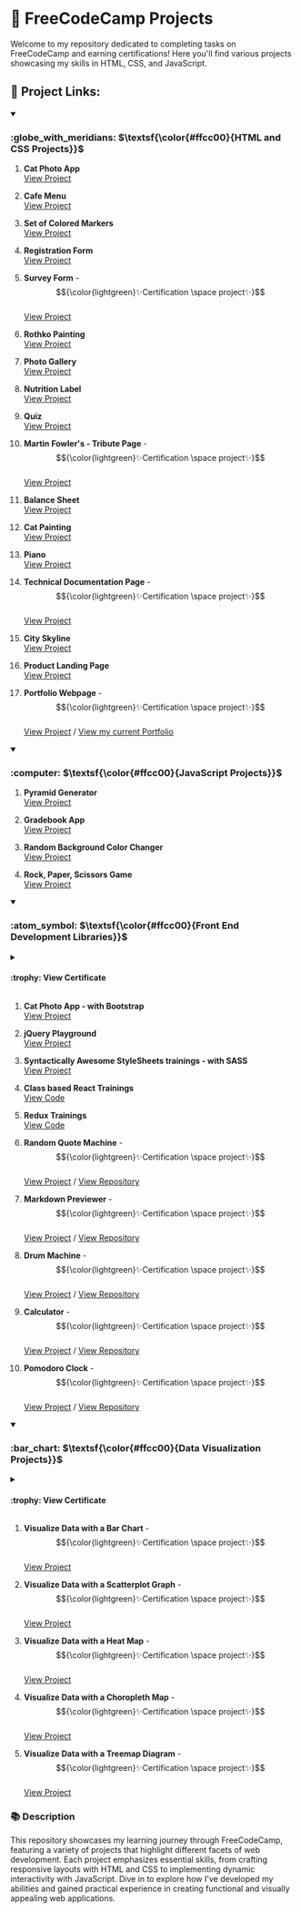 # :tada: FreeCodeCamp Projects

Welcome to my repository dedicated to completing tasks on FreeCodeCamp and earning certifications! Here you'll find various projects showcasing my skills in HTML, CSS, and JavaScript.

## :link: Project Links:


<!-- HTML & CSS -->
<details open>
<summary>
   <h3>:globe_with_meridians: $\textsf{\color{#ffcc00}{HTML and CSS Projects}}$</h3>
</summary>
   
1. **Cat Photo App** <br/>
   [View Project](https://kaningleb.github.io/FreeCodeCamp-Certification/01-Responsive-Web-Design/Part-1/01-Cat-Photo-App)

2. **Cafe Menu** <br/>
   [View Project](https://kaningleb.github.io/FreeCodeCamp-Certification/01-Responsive-Web-Design/Part-1/02-Cafe-Menu)

3. **Set of Colored Markers** <br/>
   [View Project](https://kaningleb.github.io/FreeCodeCamp-Certification/01-Responsive-Web-Design/Part-1/03-Set-of-Colored-Markers)

4. **Registration Form** <br/>
   [View Project](https://kaningleb.github.io/FreeCodeCamp-Certification/01-Responsive-Web-Design/Part-1/04-Registration-Form)

5. **Survey Form** - $${\color{lightgreen}✨Certification \space project✨}$$ <br/>
   [View Project](https://kaningleb.github.io/FreeCodeCamp-Certification/01-Responsive-Web-Design/Part-1/05-Survey-form-Certification-Project/) 

6. **Rothko Painting** <br/>
   [View Project](https://kaningleb.github.io/FreeCodeCamp-Certification/01-Responsive-Web-Design/Part-2/01-Rothko-Painting/)

7. **Photo Gallery** <br/>
   [View Project](https://kaningleb.github.io/FreeCodeCamp-Certification/01-Responsive-Web-Design/Part-2/02-Photo-Gallery/)
   
8. **Nutrition Label** <br/>
   [View Project](https://kaningleb.github.io/FreeCodeCamp-Certification/01-Responsive-Web-Design/Part-2/03-Nutrition-Label/)

9. **Quiz** <br/>
   [View Project](https://kaningleb.github.io/FreeCodeCamp-Certification/01-Responsive-Web-Design/Part-2/04-Quiz/)

10. **Martin Fowler's - Tribute Page** - $${\color{lightgreen}✨Certification \space project✨}$$ <br/>
   [View Project](https://kaningleb.github.io/FreeCodeCamp-Certification/01-Responsive-Web-Design/Part-2/05-Tribute-Page/)

11. **Balance Sheet** <br/>
   [View Project](https://kaningleb.github.io/FreeCodeCamp-Certification/01-Responsive-Web-Design/Part-3/01-Balance-Sheet/)

13. **Cat Painting** <br/>
   [View Project](https://kaningleb.github.io/FreeCodeCamp-Certification/01-Responsive-Web-Design/Part-3/02-Cat-Painting/)

14. **Piano** <br/>
   [View Project](https://kaningleb.github.io/FreeCodeCamp-Certification/01-Responsive-Web-Design/Part-3/03-Piano/)

15. **Technical Documentation Page** - $${\color{lightgreen}✨Certification \space project✨}$$ <br/>
   [View Project](https://kaningleb.github.io/FreeCodeCamp-Certification/01-Responsive-Web-Design/Part-3/04-Technical-Documentation-Page/)

16. **City Skyline** <br/>
   [View Project](https://kaningleb.github.io/FreeCodeCamp-Certification/01-Responsive-Web-Design/Part-4/01-City-Skyline/)



18. **Product Landing Page** <br/>
   [View Project](https://kaningleb.github.io/FreeCodeCamp-Certification/01-Responsive-Web-Design/Part-4/03-Product-Landing-Page/)




20. **Portfolio Webpage** - $${\color{lightgreen}✨Certification \space project✨}$$ <br/>
   [View Project](https://kaningleb.github.io/FreeCodeCamp-Certification/01-Responsive-Web-Design/Part-5/03-Portfolio-Webpage/) / [View my current Portfolio](https://super-portfolio-tau.vercel.app/#/) 



</details>


<!-- JavaScript -->
<details open>
<summary>
   <h3>:computer: $\textsf{\color{#ffcc00}{JavaScript Projects}}$</h3>
</summary>

1. **Pyramid Generator** <br/>
   [View Project](https://kaningleb.github.io/FreeCodeCamp-Certification/02-JavaScript-Algorithms-and-Data-Structures/Part-1/01-Building-a-Pyramid-Generator)

2. **Gradebook App** <br/>
   [View Project](https://kaningleb.github.io/FreeCodeCamp-Certification/02-JavaScript-Algorithms-and-Data-Structures/Part-1/02-Building-a-Gradebook-App)

4. **Random Background Color Changer** <br/>
   [View Project](https://kaningleb.github.io/FreeCodeCamp-Certification/02-JavaScript-Algorithms-and-Data-Structures/Part-1/04-Debugging-by-Building-a-Random-Background-Color-Changer)

6. **Rock, Paper, Scissors Game** <br/>
   [View Project](https://kaningleb.github.io/FreeCodeCamp-Certification/02-JavaScript-Algorithms-and-Data-Structures/Part-1/06-Building-a-Rock-Paper-Scissors-Game)
   
</details>


<!-- Front End Development Libraries -->
<details open>
<summary>
   <h3>:atom_symbol: $\textsf{\color{#ffcc00}{Front End Development Libraries}}$</h3>
</summary>

<details>
   <summary>
      <h4>:trophy: View Certificate</h3>
   </summary>
   
   ![Visualization Certificate](assets/certificates/Front-End-Development-Libraries/Front-End-Development-Libraries.png)  
   ### 📥 Download the Front End Development Libraries Certificate - [Click here to download](assets/certificates/Front-End-Development-Libraries/Front-End-Development-Libraries.pdf)
   <br/>
</details>

1. **Cat Photo App - with Bootstrap** <br/>
   [View Project](https://kaningleb.github.io/FreeCodeCamp-Certification/03-Front-End-Development-Libraries/01-Bootstrap/01-CatPhotoApp)

2. **jQuery Playground** <br/>
   [View Project](https://kaningleb.github.io/FreeCodeCamp-Certification/03-Front-End-Development-Libraries/02-jQuery/01-jQuery-Playground)

3. **Syntactically Awesome StyleSheets trainings - with SASS** <br/>
   [View Project](https://kaningleb.github.io/FreeCodeCamp-Certification/03-Front-End-Development-Libraries/03-SASS/SASS-Trainings)

4. **Class based React Trainings** <br/>
   [View Code](https://github.com/KaninGleb/FreeCodeCamp-Certification/tree/main/03-Front-End-Development-Libraries/04-Class-based-React-and-Redux/src/Class-based-React-Trainings)

5. **Redux Trainings** <br/>
   [View Code](https://github.com/KaninGleb/FreeCodeCamp-Certification/tree/main/03-Front-End-Development-Libraries/04-Class-based-React-and-Redux/src/Redux-Trainings)

6. **Random Quote Machine** - $${\color{lightgreen}✨Certification \space project✨}$$ <br/>
   [View Project](https://random-quote-machine-lovat-mu.vercel.app/) / [View Repository](https://github.com/KaninGleb/Random-Quote-Machine)

7. **Markdown Previewer** - $${\color{lightgreen}✨Certification \space project✨}$$ <br/>
   [View Project](https://markdown-previewer-ebon-tau.vercel.app/) / [View Repository](https://github.com/KaninGleb/Markdown-Previewer)

8. **Drum Machine** - $${\color{lightgreen}✨Certification \space project✨}$$ <br/>
   [View Project](https://drum-machine-flax-three.vercel.app/) / [View Repository](https://github.com/KaninGleb/Drum-Machine)

9. **Calculator** - $${\color{lightgreen}✨Certification \space project✨}$$ <br/>
   [View Project](https://calculator-on-react-five.vercel.app/) / [View Repository](https://github.com/KaninGleb/Calculator-on-React)

10. **Pomodoro Clock** - $${\color{lightgreen}✨Certification \space project✨}$$ <br/>
   [View Project](https://25-plus-5-clock-chi.vercel.app/) / [View Repository](https://github.com/KaninGleb/Pomodoro-Clock)
   
</details>


<!-- Data Visualization -->
<details open>
<summary>
   <h3>:bar_chart: $\textsf{\color{#ffcc00}{Data Visualization Projects}}$</h3>
</summary>
   
<details>
   <summary>
      <h4>:trophy: View Certificate</h3>
   </summary>
   
   ![Visualization Certificate](assets/certificates/Data-Visualization/Data-Visualization.png)  
   ### 📥 Download the Data Visualization Certificate - [Click here to download](assets/certificates/Data-Visualization/Data-Visualization.pdf)
   <br/>
</details>
   
1. **Visualize Data with a Bar Chart** - $${\color{lightgreen}✨Certification \space project✨}$$ <br/>
   [View Project](https://kaningleb.github.io/FreeCodeCamp-Certification/04-Data-Visualization-Projects/01-Visualize-Data-with-a-Bar-Chart)

2. **Visualize Data with a Scatterplot Graph** - $${\color{lightgreen}✨Certification \space project✨}$$ <br/>
   [View Project](https://kaningleb.github.io/FreeCodeCamp-Certification/04-Data-Visualization-Projects/02-Visualize-Data-with-a-Scatterplot-Graph)

3. **Visualize Data with a Heat Map** - $${\color{lightgreen}✨Certification \space project✨}$$ <br/>
   [View Project](https://kaningleb.github.io/FreeCodeCamp-Certification/04-Data-Visualization-Projects/03-Visualize-Data-with-a-Heat-Map)

4. **Visualize Data with a Choropleth Map** - $${\color{lightgreen}✨Certification \space project✨}$$ <br/>
   [View Project](https://kaningleb.github.io/FreeCodeCamp-Certification/04-Data-Visualization-Projects/04-Visualize-Data-with-a-Choropleth-Map)

5. **Visualize Data with a Treemap Diagram** - $${\color{lightgreen}✨Certification \space project✨}$$ <br/>
   [View Project](https://kaningleb.github.io/FreeCodeCamp-Certification/04-Data-Visualization-Projects/05-Visualize-Data-with-a-Treemap-Diagram)
   
</details>


<!-- Description -->
### :books: Description
This repository showcases my learning journey through FreeCodeCamp, featuring a variety of projects that highlight different facets of web development. Each project emphasizes essential skills, from crafting responsive layouts with HTML and CSS to implementing dynamic interactivity with JavaScript. Dive in to explore how I've developed my abilities and gained practical experience in creating functional and visually appealing web applications.


<!-- <h3>:globe_with_meridians: $\textsf{\color{#ffcc00}{Example}}$</h3> -->
<!-- **Example** - $${\color{lightgreen}✨Example \space Example✨}$$ <br/> -->

<!-- Colors: -->
<!-- #ffcc00 -->
<!-- lightgreen -->










<!-- HTML & CSS -->
<!-- 
<details open>
<summary>
   <h3>:globe_with_meridians: HTML and CSS Projects</h3>
</summary>
   
1. **Cat Photo App** <br/>
   [View Project](https://kaningleb.github.io/FreeCodeCamp-Certification/01-Responsive-Web-Design/Part-1/01-Cat-Photo-App)

2. **Cafe Menu** <br/>
   [View Project](https://kaningleb.github.io/FreeCodeCamp-Certification/01-Responsive-Web-Design/Part-1/02-Cafe-Menu)

3. **Set of Colored Markers** <br/>
   [View Project](https://kaningleb.github.io/FreeCodeCamp-Certification/01-Responsive-Web-Design/Part-1/03-Set-of-Colored-Markers)

4. **Registration Form** <br/>
   [View Project](https://kaningleb.github.io/FreeCodeCamp-Certification/01-Responsive-Web-Design/Part-1/04-Registration-Form)

5. **Survey Form** - $${✨Certification \space project✨}$$ <br/>
   [View Project](https://kaningleb.github.io/FreeCodeCamp-Certification/01-Responsive-Web-Design/Part-1/05-Survey-form-Certification-Project/) 

6. **Rothko Painting** <br/>
   [View Project](https://kaningleb.github.io/FreeCodeCamp-Certification/01-Responsive-Web-Design/Part-2/01-Rothko-Painting/)

7. **Photo Gallery** <br/>
   [View Project](https://kaningleb.github.io/FreeCodeCamp-Certification/01-Responsive-Web-Design/Part-2/02-Photo-Gallery/)
   
8. **Nutrition Label** <br/>
   [View Project](https://kaningleb.github.io/FreeCodeCamp-Certification/01-Responsive-Web-Design/Part-2/03-Nutrition-Label/)

9. **Quiz** <br/>
   [View Project](https://kaningleb.github.io/FreeCodeCamp-Certification/01-Responsive-Web-Design/Part-2/04-Quiz/)

</details>
-->


<!-- JavaScript -->
<!-- 
<details open>
<summary>
   <h3>:computer: JavaScript Projects</h3>
</summary>

1. **Pyramid Generator** <br/>
   [View Project](https://kaningleb.github.io/FreeCodeCamp-Certification/02-JavaScript-Algorithms-and-Data-Structures/Part-1/01-Building-a-Pyramid-Generator)

2. **Gradebook App** <br/>
   [View Project](https://kaningleb.github.io/FreeCodeCamp-Certification/02-JavaScript-Algorithms-and-Data-Structures/Part-1/02-Building-a-Gradebook-App)

4. **Random Background Color Changer** <br/>
   [View Project](https://kaningleb.github.io/FreeCodeCamp-Certification/02-JavaScript-Algorithms-and-Data-Structures/Part-1/04-Debugging-by-Building-a-Random-Background-Color-Changer)

6. **Rock, Paper, Scissors Game** <br/>
   [View Project](https://kaningleb.github.io/FreeCodeCamp-Certification/02-JavaScript-Algorithms-and-Data-Structures/Part-1/06-Building-a-Rock-Paper-Scissors-Game)
   
</details>
-->


<!-- Front End Development Libraries -->
<!--
<details open>
<summary>
   <h3>:atom_symbol: Front End Development Libraries</h3>
</summary>

1. **Cat Photo App - with Bootstrap** <br/>
   [View Project](https://kaningleb.github.io/FreeCodeCamp-Certification/03-Front-End-Development-Libraries/01-Bootstrap/01-CatPhotoApp)

2. **jQuery Playground** <br/>
   [View Project](https://kaningleb.github.io/FreeCodeCamp-Certification/03-Front-End-Development-Libraries/02-jQuery/01-jQuery-Playground)

3. **Syntactically Awesome StyleSheets trainings - with SASS** <br/>
   [View Project](https://kaningleb.github.io/FreeCodeCamp-Certification/03-Front-End-Development-Libraries/03-SASS/SASS-Trainings)

4. **Class based React Trainings** <br/>
   [View Code](https://github.com/KaninGleb/FreeCodeCamp-Certification/tree/main/03-Front-End-Development-Libraries/04-Class-based-React-and-Redux/src/Class-based-React-Trainings)

5. **Redux Trainings** <br/>
   [View Code](https://github.com/KaninGleb/FreeCodeCamp-Certification/tree/main/03-Front-End-Development-Libraries/04-Class-based-React-and-Redux/src/Redux-Trainings)

6. **Random Quote Machine** - $${✨Certification \space project✨}$$ <br/>
   [View Project](https://random-quote-machine-lovat-mu.vercel.app/) / [View Repository](https://github.com/KaninGleb/Random-Quote-Machine)

7. **Markdown Previewer** - $${✨Certification \space project✨}$$ <br/>
   [View Project](https://markdown-previewer-ebon-tau.vercel.app/) / [View Repository](https://github.com/KaninGleb/Markdown-Previewer)

8. **Drum Machine** - $${✨Certification \space project✨}$$ <br/>
   [View Project](https://drum-machine-flax-three.vercel.app/) / [View Repository](https://github.com/KaninGleb/Drum-Machine)

9. **Calculator** - $${✨Certification \space project✨}$$ <br/>
   [View Project](https://calculator-on-react-five.vercel.app/) / [View Repository](https://github.com/KaninGleb/Calculator-on-React)

10. **Pomodoro Clock** - $${✨Certification \space project✨}$$ <br/>
   [View Project](https://25-plus-5-clock-chi.vercel.app/) / [View Repository](https://github.com/KaninGleb/Pomodoro-Clock)
   
</details>
-->


<!-- Data Visualization -->
<!--
<details open>
<summary>
   <h3>:bar_chart: Data Visualization Projects</h3>
</summary>
   
<details>
   <summary>
      <h4>:trophy: View Certificate</h3>
   </summary>
   
   ![Visualization Certificate](./assets/certificates/Data-Visualization/Data-Visualization.png)  
   ### 📥 Download the Visualization Certificate - [Click here to download](./assets/certificates/Data-Visualization/Data-Visualization.pdf)
   <br/>
</details>
   
1. **Visualize Data with a Bar Chart** - $${✨Certification \space project✨}$$ <br/>
   [View Project](https://kaningleb.github.io/FreeCodeCamp-Certification/04-Data-Visualization-Projects/01-Visualize-Data-with-a-Bar-Chart)

2. **Visualize Data with a Scatterplot Graph** - $${✨Certification \space project✨}$$ <br/>
   [View Project](https://kaningleb.github.io/FreeCodeCamp-Certification/04-Data-Visualization-Projects/02-Visualize-Data-with-a-Scatterplot-Graph)

3. **Visualize Data with a Heat Map** - $${✨Certification \space project✨}$$ <br/>
   [View Project](https://kaningleb.github.io/FreeCodeCamp-Certification/04-Data-Visualization-Projects/03-Visualize-Data-with-a-Heat-Map)

4. **Visualize Data with a Choropleth Map** - $${✨Certification \space project✨}$$ <br/>
   [View Project](https://kaningleb.github.io/FreeCodeCamp-Certification/04-Data-Visualization-Projects/04-Visualize-Data-with-a-Choropleth-Map)

5. **Visualize Data with a Treemap Diagram** - $${✨Certification \space project✨}$$ <br/>
   [View Project](https://kaningleb.github.io/FreeCodeCamp-Certification/04-Data-Visualization-Projects/05-Visualize-Data-with-a-Treemap-Diagram)
   
</details>
-->
